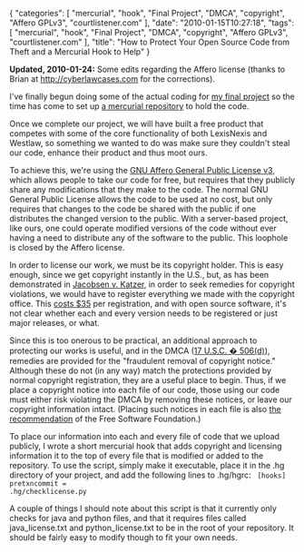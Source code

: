 {
    "categories": [
        "mercurial", 
        "hook", 
        "Final Project", 
        "DMCA", 
        "copyright", 
        "Affero GPLv3", 
        "courtlistener.com"
    ], 
    "date": "2010-01-15T10:27:18", 
    "tags": [
        "mercurial", 
        "hook", 
        "Final Project", 
        "DMCA", 
        "copyright", 
        "Affero GPLv3", 
        "courtlistener.com"
    ], 
    "title": "How to Protect Your Open Source Code from Theft and a Mercurial Hook to Help"
}

<strong>Updated, 2010-01-24:</strong> Some edits regarding the Affero license (thanks to Brian at <a href="http://cyberlawcases.com/" target="_blank">http://cyberlawcases.com</a> for the corrections).

I've finally begun doing some of the actual coding for <a href="http://www.ischool.berkeley.edu/programs/masters/projects/2010/judicialnlp" target="_blank">my final project</a> so the time has come to set up <a href="http://bitbucket.org/mlissner/legal-current-awareness/" target="_blank">a mercurial repository</a> to hold the code.

Once we complete our project, we will have built a free product that competes with some of the core functionality of both LexisNexis and Westlaw, so something we wanted to do was make sure they couldn't steal our code, enhance their product and thus moot ours.

To achieve this, we're using the <a href="http://www.gnu.org/licenses/agpl.html" target="_blank">GNU Affero General Public License v3</a>, which allows people to take our code for free, but requires that they publicly share any modifications that they make to the code. The normal GNU General Public License allows the code to be used at no cost, but only requires that changes to the code be shared with the public if one distributes the changed version to the public. With a server-based project, like ours, one could operate modified versions of the code without ever having a need to distribute any of the software to the public. This loophole is closed by the Affero license.

In order to license our work, we must be its copyright holder. This is easy enough, since we get copyright instantly in the U.S., but, as has been demonstrated in <a href="http://en.wikipedia.org/wiki/Jacobsen_v._Katzer" target="_blank">Jacobsen v. Katzer</a>, in order to seek remedies for copyright violations, we would have to register everything we made with the copyright office. This <a href="http://www.copyright.gov/docs/fees.html" target="_blank">costs $35</a> per registration, and with open source software, it's not clear whether each and every version needs to be registered or just major releases, or what. 

Since this is too onerous to be practical, an additional approach to protecting our works is useful, and in the DMCA (<a href="http://www.copyright.gov/title17/92chap5.html#506" target="_blank">17 U.S.C. � 506(d)</a>), remedies are provided for the "fraudulent removal of copyright notice." Although these do not (in any way) match the protections provided by normal copyright registration, they are a useful place to begin. Thus, if we place a copyright notice into each file of our code, those using our code must either risk violating the DMCA by removing these notices, or leave our copyright information intact. (Placing such notices in each file is also <a href="http://www.fsf.org/licensing/licenses/gpl-howto.html" target="_blank">the recommendation</a> of the Free Software Foundation.)

To place our information into each and every file of code that we upload publicly, I wrote a short mercurial hook that  adds copyright and licensing information it to the top of every file that is modified or added to the repository. To use the script, simply make it executable, place it in the .hg directory of your project, and add the following lines to .hg/hgrc:
<code lang="text">
[hooks]
pretxncommit = .hg/checklicense.py
</code>

A couple of things I should note about this script is that it currently only checks for java and python files, and that it requires files called java_license.txt and python_license.txt to be in the root of your repository. It should be fairly easy to modify though to fit your own needs.
